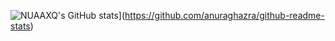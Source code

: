 <!--
### Hi there 👋
**NUAAXQ/NUAAXQ** is a ✨ _special_ ✨ repository because its `README.md` (this file) appears on your GitHub profile.

Here are some ideas to get you started:

- 🔭 I’m currently working on ...
- 🌱 I’m currently learning ...
- 👯 I’m looking to collaborate on ...
- 🤔 I’m looking for help with ...
- 💬 Ask me about ...
- 📫 How to reach me: ...
- 😄 Pronouns: ...
- ⚡ Fun fact: ...
-->

![NUAAXQ's GitHub stats](https://github-readme-stats.vercel.app/api?username=NUAAXQ)](https://github.com/anuraghazra/github-readme-stats)
